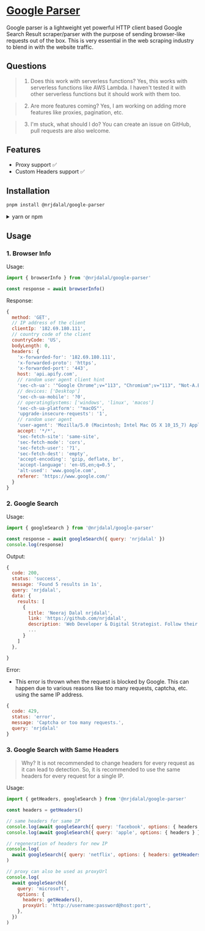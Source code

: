 # [Google Parser](https://www.npmjs.com/package/@nrjdalal/google-parser)

Google parser is a lightweight yet powerful HTTP client based Google Search Result scraper/parser with the purpose of sending browser-like requests out of the box. This is very essential in the web scraping industry to blend in with the website traffic.

## Questions

> 1.  Does this work with serverless functions? Yes, this works with serverless functions like AWS Lambda. I haven't tested it with other serverless functions but it should work with them too.

> 2. Are more features coming? Yes, I am working on adding more features like proxies, pagination, etc.

> 3. I'm stuck, what should I do? You can create an issue on GitHub, pull requests are also welcome.

## Features

- Proxy support ✅︎
- Custom Headers support ✅︎

## Installation

```bash
pnpm install @nrjdalal/google-parser
```

<details>
  <summary>yarn or npm</summary>

<br/>

```bash
yarn install @nrjdalal/google-parser
```

```bash
npm install @nrjdalal/google-parser
```

</details>

## Usage

### 1. Browser Info

Usage:

```js
import { browserInfo } from '@nrjdalal/google-parser'

const response = await browserInfo()
```

Response:

```js
{
  method: 'GET',
  // IP address of the client
  clientIp: '182.69.180.111',
  // country code of the client
  countryCode: 'US',
  bodyLength: 0,
  headers: {
    'x-forwarded-for': '182.69.180.111',
    'x-forwarded-proto': 'https',
    'x-forwarded-port': '443',
    host: 'api.apify.com',
    // random user agent client hint
    'sec-ch-ua': '"Google Chrome";v="113", "Chromium";v="113", "Not-A.Brand";v="24"',
    // devices: ['Desktop']
    'sec-ch-ua-mobile': '?0',
    // operatingSystems: ['windows', 'linux', 'macos']
    'sec-ch-ua-platform': '"macOS"',
    'upgrade-insecure-requests': '1',
    // random user agent
    'user-agent': 'Mozilla/5.0 (Macintosh; Intel Mac OS X 10_15_7) AppleWebKit/537.36 (KHTML, like Gecko) Chrome/113.0.0.0 Safari/537.36',
    accept: '*/*',
    'sec-fetch-site': 'same-site',
    'sec-fetch-mode': 'cors',
    'sec-fetch-user': '?1',
    'sec-fetch-dest': 'empty',
    'accept-encoding': 'gzip, deflate, br',
    'accept-language': 'en-US,en;q=0.5',
    'alt-used': 'www.google.com',
    referer: 'https://www.google.com/'
  }
}
```

### 2. Google Search

Usage:

```js
import { googleSearch } from '@nrjdalal/google-parser'

const response = await googleSearch({ query: 'nrjdalal' })
console.log(response)
```

Output:

```js
{
  code: 200,
  status: 'success',
  message: 'Found 5 results in 1s',
  query: 'nrjdalal',
  data: {
    results: [
      {
        title: 'Neeraj Dalal nrjdalal',
        link: 'https://github.com/nrjdalal',
        description: 'Web Developer & Digital Strategist. Follow their code on GitHub.',
        ...
      }
    ]
  },

}
```

Error:

- This error is thrown when the request is blocked by Google. This can happen due to various reasons like too many requests, captcha, etc. using the same IP address.

```js
{
  code: 429,
  status: 'error',
  message: 'Captcha or too many requests.',
  query: 'nrjdalal'
}
```

### 3. Google Search with Same Headers

> Why? It is not recommended to change headers for every request as it can lead to detection. So, it is recommended to use the same headers for every request for a single IP.

Usage:

```js
import { getHeaders, googleSearch } from '@nrjdalal/google-parser'

const headers = getHeaders()

// same headers for same IP
console.log(await googleSearch({ query: 'facebook', options: { headers } }))
console.log(await googleSearch({ query: 'apple', options: { headers } }))

// regeneration of headers for new IP
console.log(
  await googleSearch({ query: 'netflix', options: { headers: getHeaders() } })
)

// proxy can also be used as proxyUrl
console.log(
  await googleSearch({
    query: 'microsoft',
    options: {
      headers: getHeaders(),
      proxyUrl: 'http://username:password@host:port',
    },
  })
)
```
